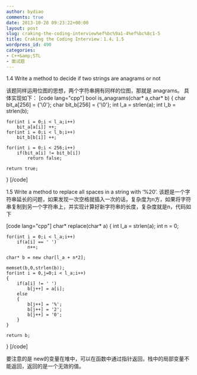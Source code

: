 ```yaml
---
author: bydiao
comments: true
date: 2013-10-28 09:23:22+00:00
layout: post
slug: craking-the-coding-interview%ef%bc%9a1-4%ef%bc%8c1-5
title: Craking the Coding Interview：1.4，1.5
wordpress_id: 490
categories:
- C++&amp;STL
- 面试题
---
```


1.4
Write a method to decide if two strings are anagrams or not

该题同样运用位图的思想，两个字符串拥有同样的位图，那就是 anagrams。
具体实现如下：
[code lang="cpp"]
bool is_anagrams(char* a,char* b)
{
	char bit_a[256] = {'\0'};
	char bit_b[256] = {'\0'};
	int l_a = strlen(a);
	int l_b = strlen(b);

	for(int i = 0;i < l_a;i++)
		bit_a[a[i]] ++;
	for(int i = 0;i < l_b;i++)
		bit_b[b[i]] ++;

	for(int i = 0;i < 256;i++)
		if(bit_a[i] != bit_b[i])
			return false;

	return true;
}
[/code]

1.5
Write a method to replace all spaces in a string with ‘%20’.
该题是一个字符串延长的问题，如果发现一次空格就插入一次的话，复杂度为n方，如果将字符串复制到另一个字符串上，并实现计算好新字符串的长度，复杂度就是n，代码如下

[code lang="cpp"]
char* replace(char* a)
{
	int l_a = strlen(a);
	int n = 0;

	for(int i = 0;i < l_a;i++)
		if(a[i] == ' ')
			n++;

	char* b = new char[l_a + n*2];

	memset(b,0,strlen(b));
	for(int i = 0,j=0;i < l_a;i++)
	{
		if(a[i] != ' ')
			b[j++] = a[i];
		else
		{
			b[j++] = '%';
			b[j++] = '2';
			b[j++] = '0';
		}
	}

	return b;
}
[/code]

要注意的是 new的变量在堆中，可以在函数中通过指针返回，栈中的局部变量不能返回，返回的是一个无效的值。

